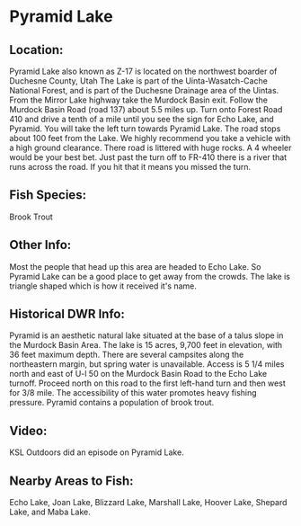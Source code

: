 # Pyramid Lake

## Location:
Pyramid Lake also known as Z-17 is located on the northwest boarder of Duchesne County, Utah The Lake is part of the Uinta-Wasatch-Cache National Forest, and is part of the Duchesne Drainage area of the Uintas. From the Mirror Lake highway take the Murdock Basin exit. Follow the Murdock Basin Road (road 137) about 5.5 miles up. Turn onto Forest Road 410 and drive a tenth of a mile until you see the sign for Echo Lake, and Pyramid. You will take the left turn towards Pyramid Lake. The road stops about 100 feet from the Lake. We highly recommend you take a vehicle with a high ground clearance. There road is littered with huge rocks. A 4 wheeler would be your best bet. Just past the turn off to FR-410 there is a river that runs across the road. If you hit that it means you missed the turn.

## Fish Species:
Brook Trout

## Other Info:
Most the people that head up this area are headed to Echo Lake. So Pyramid Lake can be a good place to get away from the crowds. The lake is triangle shaped which is how it received it's name.

## Historical DWR Info:
Pyramid is an aesthetic natural lake situated at the base of a talus slope in the Murdock Basin Area. The lake is 15 acres, 9,700 feet in elevation, with 36 feet maximum depth. There are several campsites along the northeastern margin, but spring water is unavailable. Access is 5 1/4 miles north and east of U-l 50 on the Murdock Basin Road to the Echo Lake turnoff. Proceed north on this road to the first left-hand turn and then west for 3/8 mile. The accessibility of this water promotes heavy fishing pressure. Pyramid contains a population of brook trout.

## Video:
KSL Outdoors did an episode on Pyramid Lake.

## Nearby Areas to Fish:
Echo Lake, Joan Lake, Blizzard Lake, Marshall Lake, Hoover Lake, Shepard Lake, and Maba Lake.